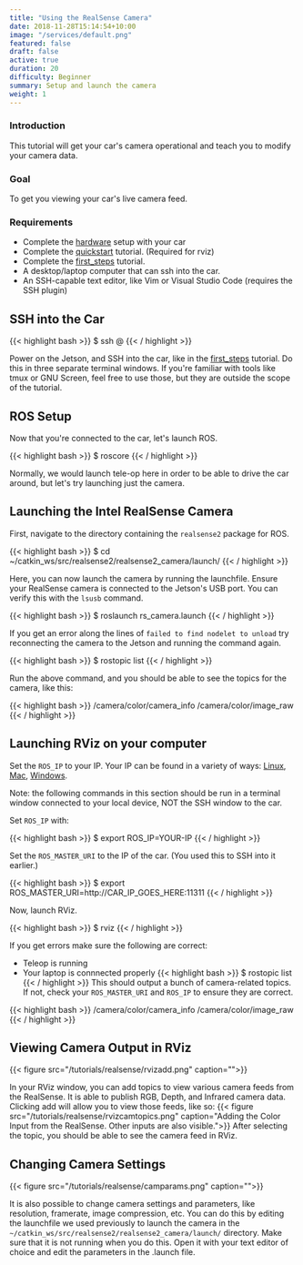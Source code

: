 ```yaml
---
title: "Using the RealSense Camera"
date: 2018-11-28T15:14:54+10:00
image: "/services/default.png"
featured: false
draft: false
active: true
duration: 20 
difficulty: Beginner 
summary: Setup and launch the camera
weight: 1
---
```


### Introduction
This tutorial will get your car's camera operational and teach you to modify your camera data.

### Goal 
To get you viewing your car's live camera feed.

### Requirements
  - Complete the [hardware](/hardware/build_instructions) setup with your car
  - Complete the [quickstart](/tutorials/quickstart) tutorial. (Required for rviz)
  - Complete the [first_steps](/tutorials/first_steps/) tutorial.
  - A desktop/laptop computer that can ssh into the car.
  - An SSH-capable text editor, like Vim or Visual Studio Code (requires the SSH plugin)

## SSH into the Car
{{< highlight bash >}}
$ ssh <user>@<car ip> 
{{< / highlight >}}

Power on the Jetson, and SSH into the car, like in the [first_steps](/tutorials/first_steps/) tutorial. Do this in three separate terminal windows. If you're familiar with tools like tmux or GNU Screen, feel free to use those, but they are outside the scope of the tutorial.

## ROS Setup
Now that you're connected to the car, let's launch ROS.

{{< highlight bash >}}
$ roscore 
{{< / highlight >}}

Normally, we would launch tele-op here in order to be able to drive the car around, but let's try launching just the camera.

## Launching the Intel RealSense Camera
First, navigate to the directory containing the `realsense2` package for ROS.

{{< highlight bash >}}
$ cd ~/catkin_ws/src/realsense2/realsense2_camera/launch/
{{< / highlight >}}

Here, you can now launch the camera by running the launchfile. Ensure your RealSense camera is connected to the Jetson's USB port. You can verify this with the `lsusb` command.

{{< highlight bash >}}
$ roslaunch rs_camera.launch
{{< / highlight >}}

If you get an error along the lines of `failed to find nodelet to unload` try reconnecting the camera to the Jetson and running the command again.

{{< highlight bash >}}
$ rostopic list
{{< / highlight >}}

Run the above command, and you should be able to see the topics for the camera, like this:

{{< highlight bash >}}
/camera/color/camera_info
/camera/color/image_raw
{{< / highlight >}}

## Launching RViz on your computer
Set the `ROS_IP` to your IP. Your IP can be found in a variety of ways: [Linux](https://ubuntu.com/server/docs/network-configuration), [Mac](https://www.wikihow.com/Find-Your-IP-Address-on-a-Mac), [Windows](https://support.microsoft.com/en-us/help/4026518/windows-10-find-your-ip-address).

Note: the following commands in this section should be run in a terminal window connected to your local device, NOT the SSH window to the car.

Set `ROS_IP` with:

{{< highlight bash >}}
$ export ROS_IP=YOUR-IP
{{< / highlight >}}

Set the `ROS_MASTER_URI` to the IP of the car. (You used this to SSH into it earlier.)

{{< highlight bash >}}
$ export ROS_MASTER_URI=http://CAR_IP_GOES_HERE:11311
{{< / highlight >}}

Now, launch RViz.

{{< highlight bash >}}
$ rviz
{{< / highlight >}}

If you get errors make sure the following are correct:

- Teleop is running
- Your laptop is connnected properly
{{< highlight bash >}}
$ rostopic list
{{< / highlight >}}
This should output a bunch of camera-related topics. If not, check your `ROS_MASTER_URI` and `ROS_IP` to ensure they are correct.

{{< highlight bash >}}
/camera/color/camera_info
/camera/color/image_raw
{{< / highlight >}}


## Viewing Camera Output in RViz

{{< figure src="/tutorials/realsense/rvizadd.png" caption="">}}

In your RViz window, you can add topics to view various camera feeds from the RealSense. It is able to publish RGB, Depth, and Infrared camera data. Clicking add will allow you to view those feeds, like so:
{{< figure src="/tutorials/realsense/rvizcamtopics.png" caption="Adding the Color Input from the RealSense. Other inputs are also visible.">}}
After selecting the topic, you should be able to see the camera feed in RViz.

## Changing Camera Settings

{{< figure src="/tutorials/realsense/camparams.png" caption="">}}

It is also possible to change camera settings and parameters, like resolution, framerate, image compression, etc. You can do this by editing the launchfile we used previously to launch the camera in the `~/catkin_ws/src/realsense2/realsense2_camera/launch/` directory. Make sure that it is not running when you do this. Open it with your text editor of choice and edit the parameters in the .launch file.
